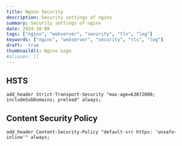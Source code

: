 ```yaml
---
title: Nginx Security
description: Security settings of nginx
summary: Security settings of nginx
date: 2024-10-08
tags: ["nginx", "webserver", "security", "tls", "log"]
keywords: ["nginx", "webserver", "security", "tls", "log"]
draft:  true
thumbnailAlt: Nginx Logo
#aliases: []
---
```


## HSTS

```nginx
add_header Strict-Transport-Security "max-age=63072000; includeSubDomains; preload" always;
```

## Content Security Policy

```nginx
add_header Content-Security-Policy "default-src https: 'unsafe-inline'" always;
```